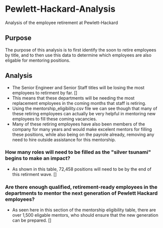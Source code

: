 # Pewlett-Hackard-Analysis
Analysis of the employee retirement at Pewlett-Hackard

## Purpose
The purpose of this analysis is to first identify the soon to retire employees by title, and to then use this data to determine which employees are also eligable for mentoring positions. 

## Analysis
* The Senior Engineer and Senior Staff titles will be losing the most employees to retirment by far.
[]
* This means that these departments will be needing the most replacement employees in the coming months that staff is retiring. 
* Using the mentorship_eligibility.csv file we can see though that many of these retiring employees can actually be very helpful in mentoring new employees to fill these coming vacancies. 
* Many of these retiring employees have also been members of the company for many years and would make excelent mentors for filling these positions, while also being on the payrole already, removing any need to hire outside assistance for this mentorship. 

### How many roles will need to be filled as the "silver tsunami" begins to make an impact?
* As shown in this table, 72,458 positions will need to be by the end of this retirment wave. 
[]

### Are there enough qualified, retirement-ready employees in the departments to mentor the next generation of Pewlett Hackard employees?
* As seen here in this section of the mentorship eligibility table, there are over 1,500 eligable mentors, who should ensure that the new generation can be prepared. 
[]
